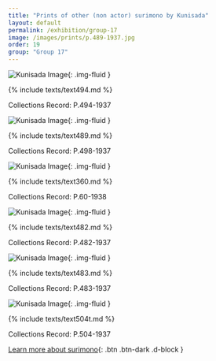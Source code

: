 ```yaml
---
title: "Prints of other (non actor) surimono by Kunisada"
layout: default
permalink: /exhibition/group-17
image: /images/prints/p.489-1937.jpg
order: 19
group: "Group 17"
---
```


![Kunisada Image](/images/prints/p.494-1937.jpg){: .img-fluid }

{% include texts/text494.md %}

Collections Record: P.494-1937

![Kunisada Image](/images/prints/p.489-1937.jpg){: .img-fluid }

{% include texts/text489.md %}

Collections Record: P.498-1937

![Kunisada Image](/images/prints/p.60-1938.jpg){: .img-fluid }

{% include texts/text360.md %}

Collections Record: P.60-1938

![Kunisada Image](/images/prints/p.482-1937.jpg){: .img-fluid }

{% include texts/text482.md %}

Collections Record: P.482-1937

![Kunisada Image](/images/prints/p.483-1937.jpg){: .img-fluid }

{% include texts/text483.md %}

Collections Record: P.483-1937

![Kunisada Image](/images/prints/p.504-1937.jpg){: .img-fluid }

{% include texts/text504t.md %}

Collections Record: P.504-1937

[Learn more about surimono](/themes/ichikawa-danjuro-VIII){: .btn .btn-dark .d-block }
